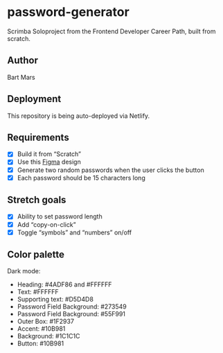 # password-generator
Scrimba Soloproject from the Frontend Developer Career Path, built from scratch.

## Author
Bart Mars

## Deployment
This repository is being auto-deployed via Netlify.


## Requirements
* [x] Build it from “Scratch”
* [x] Use this [Figma](https://www.figma.com/file/NEj9JDycMjF3XKXq7swoc9/Random-Password-Generator-(New-version)?node-id=0%3A1) design
* [x] Generate two random passwords when the user clicks the button
* [x] Each password should be 15 characters long

## Stretch goals
* [x] Ability to set password length
* [x] Add “copy-on-click”
* [x] Toggle “symbols” and “numbers” on/off

## Color palette
Dark mode:
* Heading: #4ADF86 and #FFFFFF
* Text: #FFFFFF
* Supporting text: #D5D4D8
* Password Field Background: #273549
* Password Field Background: #55F991
* Outer Box: #1F2937
* Accent: #10B981
* Background: #1C1C1C
* Button: #10B981
